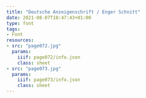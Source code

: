 ```yaml
---
title: "Deutsche Anzeigenschrift / Enger Schnitt"
date: 2021-08-07T18:47:43+01:00
type: font
tags:
- Font
resources:
- src: "page072.jpg"
  params:
    iiif: page072/info.json
    class: sheet
- src: "page073.jpg"
  params:
    iiif: page073/info.json
    class: sheet
---
```

